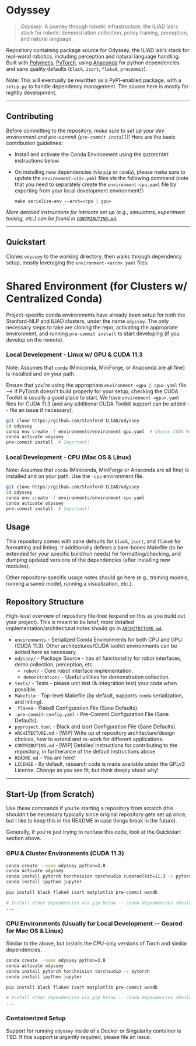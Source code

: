 # Odyssey

> *Odyssey*: A journey through robotic infrastructure; the ILIAD lab's stack for robotic demonstration collection, 
> policy training, perception, and natural language.

Repository containing package source for Odyssey, the ILIAD lab's stack for real-world robotics, including perception and
natural language handling. Built with [Polymetis](https://facebookresearch.github.io/fairo/polymetis/), 
[PyTorch](https://pytorch.org/), using [Anaconda](https://www.anaconda.com/) for python dependencies and sane quality
defaults (`black`, `isort`, `flake8`, `precommit`).

Note: This will eventually be rewritten as a PyPI-enabled package, with a `setup.py` to handle dependency management. The
source here is mostly for nightly development. 

---

## Contributing

Before committing to the repository, *make sure to set up your dev environment and pre-commit (`pre-commit install`)!*
Here are the basic contribution guidelines:

+ Install and activate the Conda Environment using the `QUICKSTART` instructions below.

+ On installing new dependencies (via `pip` or `conda`), please make sure to update the `environment-<ID>.yaml` files
via the following command (note that you need to separately create the `environment-cpu.yaml` file by exporting from
your local development environment!):

  `make serialize-env --arch=<cpu | gpu>`

*More detailed instructions for intricate set up (e.g., simulators, experiment tooling, etc.) can be found in
[`CONTRIBUTING.md`](./CONTRIBUTING.md).*

---

## Quickstart

Clones `odyssey` to the working directory, then walks through dependency setup, mostly leveraging the
`environment-<arch>.yaml` files.

# Shared Environment (for Clusters w/ Centralized Conda)

Project-specific conda environments have already been setup for both the Stanford-NLP and ILIAD clusters, under the
name `odyssey`. The only necessary steps to take are cloning the repo, activating the appropriate
environment, and running `pre-commit install` to start developing (if you develop on the remote).

### Local Development - Linux w/ GPU & CUDA 11.3

Note: Assumes that `conda` (Miniconda, MiniForge, or Anaconda are all fine) is installed and on your path.

Ensure that you're using the appropriate `environment-<gpu | cpu>.yaml` file --> if PyTorch doesn't build properly for
your setup, checking the CUDA Toolkit is usually a good place to start. We have `environment-<gpu>.yaml` files for CUDA
11.3 (and any additional CUDA Toolkit support can be added -- file an issue if necessary).

```bash
git clone https://github.com/Stanford-ILIAD/odyssey
cd odyssey
conda env create -f environments/environment-gpu.yaml  # Choose CUDA Kernel based on Hardware - by default use 11.3!
conda activate odyssey
pre-commit install  # Important!
```

### Local Development - CPU (Mac OS & Linux)

Note: Assumes that `conda` (Miniconda, MiniForge or Anaconda are all fine) is installed and on your path. Use the `-cpu`
environment file.

```bash
git clone https://github.com/Stanford-ILIAD/odyssey
cd odyssey
conda env create -f environments/environment-cpu.yaml
conda activate odyssey
pre-commit install  # Important!
```

## Usage

This repository comes with sane defaults for `black`, `isort`, and `flake8` for formatting and linting. It additionally
defines a bare-bones Makefile (to be extended for your specific build/run needs) for formatting/checking, and dumping
updated versions of the dependencies (after installing new modules).

Other repository-specific usage notes should go here (e.g., training models, running a saved model, running a
visualization, etc.).

## Repository Structure

High-level overview of repository file-tree (expand on this as you build out your project). This is meant to be brief,
more detailed implementation/architectural notes should go in [`ARCHITECTURE.md`](./ARCHITECTURE.md).

+ `environments` - Serialized Conda Environments for both CPU and GPU (CUDA 11.3). Other architectures/CUDA toolkit
environments can be added here as necessary.
+ `odyssey/` - Package Source - has all functionality for robot interfaces, demo collection, perception, etc.
    + `robot/` - Core robot interface implementation.
    + `demonstration/` - Useful utilities for demonstration collection.
+ `tests/` - Tests - please unit test (& integration test) your code when possible.
+ `Makefile` - Top-level Makefile (by default, supports `conda` serialization, and linting).
+ `.flake8` - Flake8 Configuration File (Sane Defaults).
+ `.pre-commit-config.yaml` - Pre-Commit Configuration File (Sane Defaults).
+ `pyproject.toml` - Black and isort Configuration File (Sane Defaults).
+ `ARCHITECTURE.md` - [WIP] Write up of repository architecture/design choices, how to extend and re-work for different
applications.
+ `CONTRIBUTING.md` - [WIP] Detailed instructions for contributing to the repository, in furtherance of the default
instructions above.
+ `README.md` - You are here!
+ `LICENSE` - By default, research code is made available under the GPLv3 License. Change as you see fit, but think
deeply about why!

---

## Start-Up (from Scratch)

Use these commands if you're starting a repository from scratch (this shouldn't be necessary typically since original
repository gets set up once, but I like to keep this in the README in case things break in the future).

Generally, if you're just trying to run/use this code, look at the Quickstart section above.

### GPU & Cluster Environments (CUDA 11.3)

```bash
conda create --name odyssey python=3.8
conda activate odyssey
conda install pytorch torchvision torchaudio cudatoolkit=11.3 -c pytorch
conda install ipython jupyter

pip install black flake8 isort matplotlib pre-commit wandb

# Install other dependencies via pip below -- conda dependencies should be added above (always conda before pip!)
...
```

### CPU Environments (Usually for Local Development -- Geared for Mac OS & Linux)

Similar to the above, but installs the CPU-only versions of Torch and similar dependencies.

```bash
conda create --name odyssey python=3.8
conda activate odyssey
conda install pytorch torchvision torchaudio -c pytorch
conda install ipython jupyter

pip install black flake8 isort matplotlib pre-commit wandb

# Install other dependencies via pip below -- conda dependencies should be added above (always conda before pip!)
...
```

### Containerized Setup

Support for running `odyssey` inside of a Docker or Singularity container is TBD. If this support is
urgently required, please file an issue.
